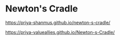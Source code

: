 # Newton's Cradle
https://priya-shanmus.github.io/newton-s-cradle/


https://priya-valueallies.github.io/Newton-s-Cradle/
